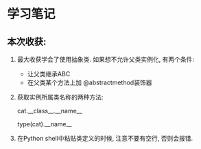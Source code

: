 # 学习笔记

## 本次收获:

1. 最大收获学会了使用抽象类. 如果想不允许父类实例化, 有两个条件:
   - 让父类继承ABC
   - 在父类某个方法上加 @abstractmethod装饰器
2. 获取实例所属类名称的两种方法:

    cat.\_\_class\_\_.\_\_name\_\_
    
    type(cat).\_\_name\_\_

3. 在Python shell中粘贴类定义的时候, 注意不要有空行, 否则会报错.
